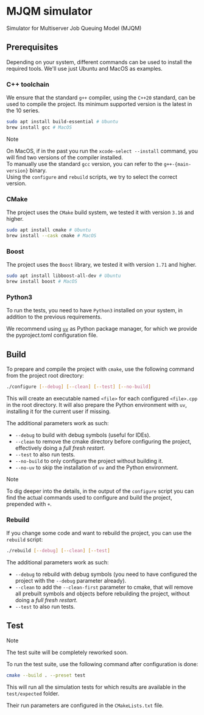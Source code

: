 # MJQM simulator

Simulator for Multiserver Job Queuing Model (MJQM)

## Prerequisites

Depending on your system, different commands can be used to install the required tools. We'll use just Ubuntu and MacOS as examples.

### C++ toolchain

We ensure that the standard `g++` compiler, using the `C++20` standard, can be used to compile the project. Its minimum supported version is the latest in the 10 series.

```sh
sudo apt install build-essential # Ubuntu
brew install gcc # MacOS
```

> [!Note]
  On MacOS, if in the past you run the `xcode-select --install` command, you will find two versions of the compiler installed. \
  To manually use the standard `gcc` version, you can refer to the `g++-{main-version}` binary. \
  Using the `configure` and `rebuild` scripts, we try to select the correct version.

### CMake

The project uses the `CMake` build system, we tested it with version `3.16` and higher.

```sh
sudo apt install cmake # Ubuntu
brew install --cask cmake # MacOS
```

### Boost

The project uses the `Boost` library, we tested it with version `1.71` and higher.

```sh
sudo apt install libboost-all-dev # Ubuntu
brew install boost # MacOS
```

### Python3

To run the tests, you need to have `Python3` installed on your system, in addition to the previous requirements.

We recommend using [`uv`](https://docs.astral.sh/uv/) as Python package manager, for which we provide the pyproject.toml configuration file.

## Build

To prepare and compile the project with `cmake`, use the following command from the project root directory:

```sh
./configure [--debug] [--clean] [--test] [--no-build]
```

This will create an executable named `<file>` for each configured `<file>.cpp` in the root directory.
It will also prepare the Python environment with `uv`, installing it for the current user if missing.

The additional parameters work as such:

- `--debug` to build with debug symbols (useful for IDEs).
- `--clean` to remove the cmake directory before configuring the project, effectively doing a _full fresh restart_.
- `--test` to also run tests.
- `--no-build` to only configure the project without building it.
- `--no-uv` to skip the installation of `uv` and the Python environment.

> [!Note]
  To dig deeper into the details, in the output of the `configure` script you can find the actual commands used to configure and build the project, prepended with `+`.

### Rebuild

If you change some code and want to rebuild the project, you can use the `rebuild` script:

```sh
./rebuild [--debug] [--clean] [--test]
```

The additional parameters work as such:

- `--debug` to rebuild with debug symbols (you need to have configured the project with the `--debug` parameter already).
- `--clean` to add the `--clean-first` parameter to cmake, that will remove all prebuilt symbols and objects before rebuilding the project, without doing a _full fresh restart_.
- `--test` to also run tests.

## Test

> [!Note]
  The test suite will be completely reworked soon.

To run the test suite, use the following command after configuration is done:

```sh
cmake --build . --preset test
```

This will run all the simulation tests for which results are available in the `test/expected` folder.

Their run parameters are configured in the `CMakeLists.txt` file.
